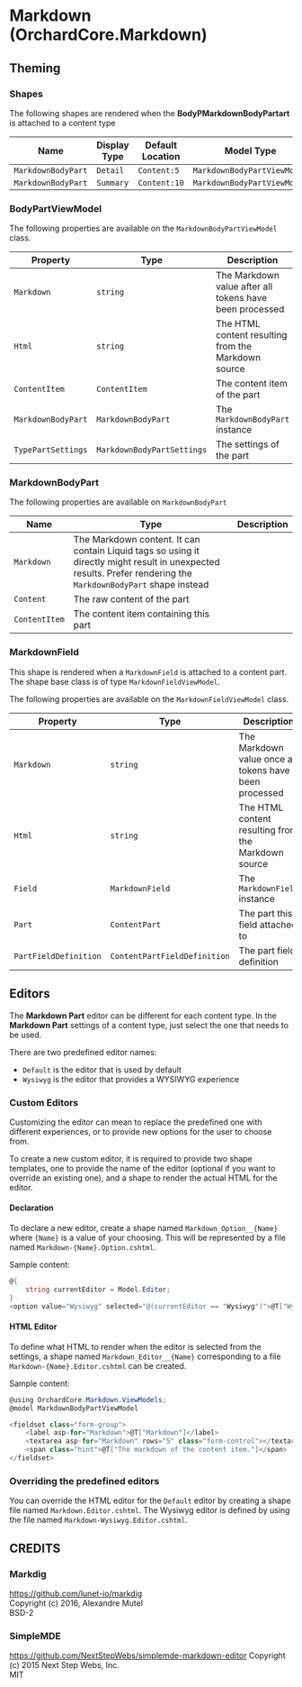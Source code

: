 # Markdown (OrchardCore.Markdown)

## Theming

### Shapes

The following shapes are rendered when the **BodyPMarkdownBodyPartart** is attached to a content type

| Name | Display Type | Default Location | Model Type |
| ------| ------------ |----------------- | ---------- |
| `MarkdownBodyPart` | `Detail` | `Content:5` | `MarkdownBodyPartViewModel` |
| `MarkdownBodyPart` | `Summary` | `Content:10` | `MarkdownBodyPartViewModel` |

### BodyPartViewModel

The following properties are available on the `MarkdownBodyPartViewModel` class.

| Property | Type | Description |
| --------- | ---- |------------ |
| `Markdown` | `string` | The Markdown value after all tokens have been processed |
| `Html` | `string` | The HTML content resulting from the Markdown source |
| `ContentItem` | `ContentItem` | The content item of the part |
| `MarkdownBodyPart` | `MarkdownBodyPart` | The `MarkdownBodyPart` instance|
| `TypePartSettings` | `MarkdownBodyPartSettings` | The settings of the part |

### MarkdownBodyPart

The following properties are available on `MarkdownBodyPart`

| Name | Type | Description |
| -----| ---- |------------ |
| `Markdown` | The Markdown content. It can contain Liquid tags so using it directly might result in unexpected results. Prefer rendering the `MarkdownBodyPart` shape instead |
| `Content` | The raw content of the part |
| `ContentItem` | The content item containing this part |

### MarkdownField

This shape is rendered when a `MarkdownField` is attached to a content part.
The shape base class is of type `MarkdownFieldViewModel`.

The following properties are available on the `MarkdownFieldViewModel` class.

| Property | Type | Description |
| --------- | ---- |------------ |
| `Markdown` | `string` | The Markdown value once all tokens have been processed |
| `Html` | `string` | The HTML content resulting from the Markdown source |
| `Field` | `MarkdownField` | The `MarkdownField` instance|
| `Part` | `ContentPart` | The part this field attached to |
| `PartFieldDefinition` | `ContentPartFieldDefinition` | The part field definition |

## Editors

The __Markdown Part__ editor can be different for each content type. In the __Markdown Part__ settings of a 
content type, just select the one that needs to be used.

There are two predefined editor names:
- `Default` is the editor that is used by default
- `Wysiwyg` is the editor that provides a WYSIWYG experience

### Custom Editors

Customizing the editor can mean to replace the predefined one with different experiences, or to provide
new options for the user to choose from.

To create a new custom editor, it is required to provide two shape templates, one to provide
the name of the editor (optional if you want to override an existing one), and a shape to
render the actual HTML for the editor.

#### Declaration

To declare a new editor, create a shape named `Markdown_Option__{Name}` where `{Name}` is a value 
of your choosing. This will be represented by a file named `Markdown-{Name}.Option.cshtml`.

Sample content:

```csharp
@{
    string currentEditor = Model.Editor;
}
<option value="Wysiwyg" selected="@(currentEditor == "Wysiwyg")">@T["Wysiwyg editor"]</option>
```

#### HTML Editor

To define what HTML to render when the editor is selected from the settings, a shape named 
`Markdown_Editor__{Name}` corresponding to a file `Markdown-{Name}.Editor.cshtml` can be created.

Sample content:

```csharp
@using OrchardCore.Markdown.ViewModels;
@model MarkdownBodyPartViewModel

<fieldset class="form-group">
    <label asp-for="Markdown">@T["Markdown"]</label>
    <textarea asp-for="Markdown" rows="5" class="form-control"></textarea>
    <span class="hint">@T["The markdown of the content item."]</span>
</fieldset>
```

### Overriding the predefined editors

You can override the HTML editor for the `Default` editor by creating a shape file named 
`Markdown.Editor.cshtml`. The Wysiwyg editor is defined by using the file named 
`Markdown-Wysiwyg.Editor.cshtml`.

## CREDITS

### Markdig
<https://github.com/lunet-io/markdig>  
Copyright (c) 2016, Alexandre Mutel  
BSD-2

### SimpleMDE
<https://github.com/NextStepWebs/simplemde-markdown-editor>
Copyright (c) 2015 Next Step Webs, Inc.  
MIT
